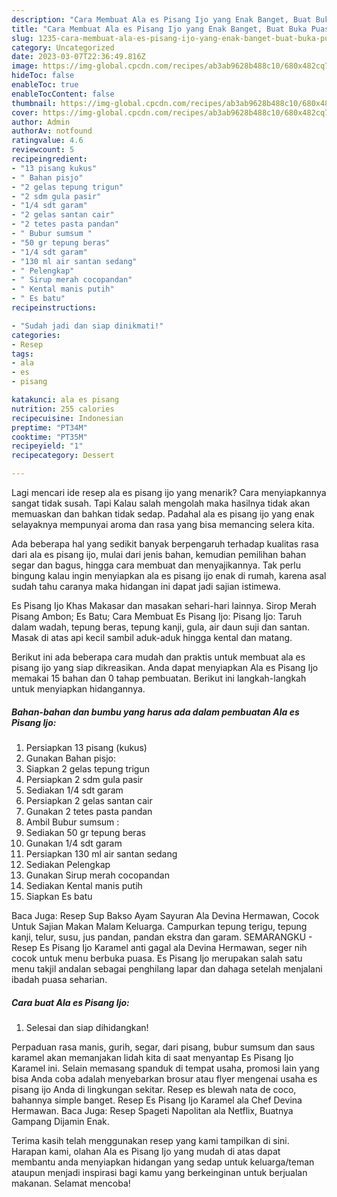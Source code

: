 ```yaml
---
description: "Cara Membuat Ala es Pisang Ijo yang Enak Banget, Buat Buka Puasa Lezat Sekali"
title: "Cara Membuat Ala es Pisang Ijo yang Enak Banget, Buat Buka Puasa Lezat Sekali"
slug: 1235-cara-membuat-ala-es-pisang-ijo-yang-enak-banget-buat-buka-puasa-lezat-sekali
category: Uncategorized
date: 2023-03-07T22:36:49.816Z
image: https://img-global.cpcdn.com/recipes/ab3ab9628b488c10/680x482cq70/ala-es-pisang-ijo-foto-resep-utama.jpg
hideToc: false
enableToc: true
enableTocContent: false
thumbnail: https://img-global.cpcdn.com/recipes/ab3ab9628b488c10/680x482cq70/ala-es-pisang-ijo-foto-resep-utama.jpg
cover: https://img-global.cpcdn.com/recipes/ab3ab9628b488c10/680x482cq70/ala-es-pisang-ijo-foto-resep-utama.jpg
author: Admin
authorAv: notfound
ratingvalue: 4.6
reviewcount: 5
recipeingredient:
- "13 pisang kukus"
- " Bahan pisjo"
- "2 gelas tepung trigun"
- "2 sdm gula pasir"
- "1/4 sdt garam"
- "2 gelas santan cair"
- "2 tetes pasta pandan"
- " Bubur sumsum "
- "50 gr tepung beras"
- "1/4 sdt garam"
- "130 ml air santan sedang"
- " Pelengkap"
- " Sirup merah cocopandan"
- " Kental manis putih"
- " Es batu"
recipeinstructions:

- "Sudah jadi dan siap dinikmati!"
categories:
- Resep
tags:
- ala
- es
- pisang

katakunci: ala es pisang 
nutrition: 255 calories
recipecuisine: Indonesian
preptime: "PT34M"
cooktime: "PT35M"
recipeyield: "1"
recipecategory: Dessert

---
```



Lagi mencari ide resep ala es pisang ijo yang menarik? Cara menyiapkannya sangat tidak susah. Tapi Kalau salah mengolah maka hasilnya tidak akan memuaskan dan bahkan tidak sedap. Padahal ala es pisang ijo yang enak selayaknya mempunyai aroma dan rasa yang bisa memancing selera kita.


Ada beberapa hal yang sedikit banyak berpengaruh terhadap kualitas rasa dari ala es pisang ijo, mulai dari jenis bahan, kemudian pemilihan bahan segar dan bagus, hingga cara membuat dan menyajikannya. Tak perlu bingung kalau ingin menyiapkan ala es pisang ijo enak di rumah, karena asal sudah tahu caranya maka hidangan ini dapat jadi sajian istimewa.

Es Pisang Ijo Khas Makasar dan masakan sehari-hari lainnya. Sirop Merah Pisang Ambon; Es Batu; Cara Membuat Es Pisang Ijo: Pisang Ijo: Taruh dalam wadah, tepung beras, tepung kanji, gula, air daun suji dan santan. Masak di atas api kecil sambil aduk-aduk hingga kental dan matang.


Berikut ini ada beberapa cara mudah dan praktis untuk membuat ala es pisang ijo yang siap dikreasikan. Anda dapat menyiapkan Ala es Pisang Ijo memakai 15 bahan dan 0 tahap pembuatan. Berikut ini langkah-langkah untuk menyiapkan hidangannya.

<!--inarticleads1-->

##### Bahan-bahan dan bumbu yang harus ada dalam pembuatan Ala es Pisang Ijo:

1. Persiapkan 13 pisang (kukus)
1. Gunakan  Bahan pisjo:
1. Siapkan 2 gelas tepung trigun
1. Persiapkan 2 sdm gula pasir
1. Sediakan 1/4 sdt garam
1. Persiapkan 2 gelas santan cair
1. Gunakan 2 tetes pasta pandan
1. Ambil  Bubur sumsum :
1. Sediakan 50 gr tepung beras
1. Gunakan 1/4 sdt garam
1. Persiapkan 130 ml air santan sedang
1. Sediakan  Pelengkap
1. Gunakan  Sirup merah cocopandan
1. Sediakan  Kental manis putih
1. Siapkan  Es batu


Baca Juga: Resep Sup Bakso Ayam Sayuran Ala Devina Hermawan, Cocok Untuk Sajian Makan Malam Keluarga. Campurkan tepung terigu, tepung kanji, telur, susu, jus pandan, pandan ekstra dan garam. SEMARANGKU - Resep Es Pisang Ijo Karamel anti gagal ala Devina Hermawan, seger nih cocok untuk menu berbuka puasa. Es Pisang Ijo merupakan salah satu menu takjil andalan sebagai penghilang lapar dan dahaga setelah menjalani ibadah puasa seharian. 

<!--inarticleads2-->

##### Cara buat Ala es Pisang Ijo:


1. Selesai dan siap dihidangkan!

Perpaduan rasa manis, gurih, segar, dari pisang, bubur sumsum dan saus karamel akan memanjakan lidah kita di saat menyantap Es Pisang Ijo Karamel ini. Selain memasang spanduk di tempat usaha, promosi lain yang bisa Anda coba adalah menyebarkan brosur atau flyer mengenai usaha es pisang ijo Anda di lingkungan sekitar. Resep es blewah nata de coco, bahannya simple banget. Resep Es Pisang Ijo Karamel ala Chef Devina Hermawan. Baca Juga: Resep Spageti Napolitan ala Netflix, Buatnya Gampang Dijamin Enak. 

Terima kasih telah menggunakan resep yang kami tampilkan di sini. Harapan kami, olahan Ala es Pisang Ijo yang mudah di atas dapat membantu anda menyiapkan hidangan yang sedap untuk keluarga/teman ataupun menjadi inspirasi bagi kamu yang berkeinginan untuk berjualan makanan. Selamat mencoba!

